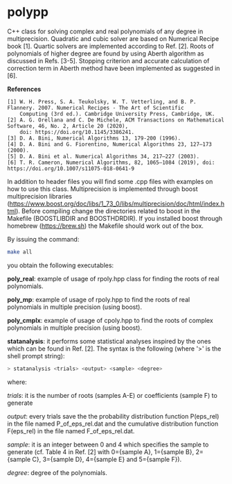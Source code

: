 **polypp**
===========

C++ class for solving complex and real polynomials of any degree in multiprecision.
Quadratic and cubic solver are based on Numerical Recipe book [1].
Quartic solvers are implemented according to Ref. [2].
Roots of polynomials of higher degree are found by using Aberth algorithm as discussed in Refs. [3-5].
Stopping criterion and accurate calculation of correction term in Aberth method 
have been implemented as suggested in [6].

**References**

```bibliography
[1] W. H. Press, S. A. Teukolsky, W. T. Vetterling, and B. P. Flannery. 2007. Numerical Recipes - The Art of Scientific
    Computing (3rd ed.). Cambridge University Press, Cambridge, UK.
[2] A. G. Orellana and C. De Michele, ACM Transactions on Mathematical Software, 46, No. 2, Article 20 (2020),
    doi: https://doi.org/10.1145/3386241.
[3] D. A. Bini, Numerical Algorithms 13, 179-200 (1996).
[4] D. A. Bini and G. Fiorentino, Numerical Algorithms 23, 127–173 (2000).
[5] D. A. Bini et al. Numerical Algorithms 34, 217–227 (2003).
[6] T. R. Cameron, Numerical Algorithms, 82, 1065–1084 (2019), doi: https://doi.org/10.1007/s11075-018-0641-9
```
In addition to header files you will find some .cpp files with examples on how to use this class.
Multiprecision is implemented through boost multiprecision libraries (https://www.boost.org/doc/libs/1_73_0/libs/multiprecision/doc/html/index.html).
Before compiling change the directories related to boost in the Makefile (BOOSTLIBDIR and BOOSTHDRDIR).
If you installed boost through homebrew (https://brew.sh) the Makefile should work out of the box.

By issuing the command:

```bash
make all
```

you obtain the following executables:

**poly_real**: example of usage of rpoly.hpp class for finding the roots of real polynomials.

**poly_mp**:  example of usage of rpoly.hpp to find the roots of real polynomials in multiple precision (using boost).

**poly_cmplx**: example of usage of cpoly.hpp to find the roots of complex polynomials in  multiple precision (using boost).

**statanalysis**: it performs some statistical analyses inspired by the ones which can be found in Ref. [2]. 
The syntax is the following (where '>' is the shell prompt string):

```bash
> statanalysis <trials> <output> <sample> <degree>
```

where:

*trials*: it is the number of roots (samples A-E) or coefficients (sample F) to generate

*output*: every <output> trials save the the probability distribution function P(eps_rel) 
	in the file named P_of_eps_rel.dat and the cumulative distribution function F(eps_rel) 
	in the file named F_of_eps_rel.dat. 

*sample*: it is an integer between 0 and 4 which specifies the sample to generate 
	(cf. Table 4 in Ref. [2] with 0={sample A}, 1={sample B}, 2={sample C}, 3={sample D}, 4={sample E} and
	5={sample F}).

*degree*: degree of the polynomials.

